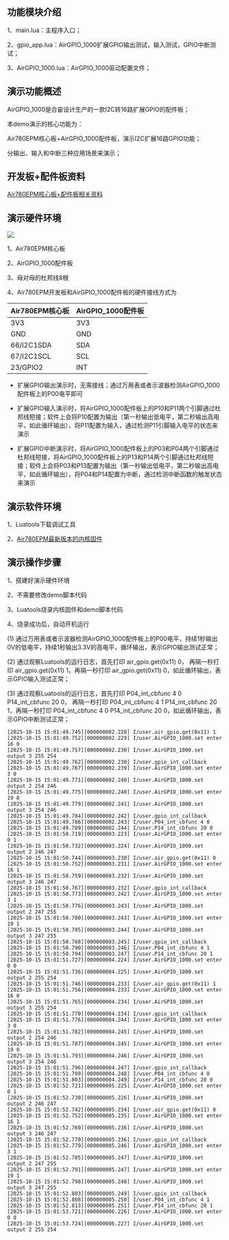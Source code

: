 ## 功能模块介绍

1、main.lua：主程序入口；

2、gpio_app.lua：AirGPIO_1000扩展GPIO输出测试，输入测试，GPIO中断测试；

3、AirGPIO_1000.lua：AirGPIO_1000驱动配置文件；

## 演示功能概述

AirGPIO_1000是合宙设计生产的一款I2C转16路扩展GPIO的配件板；

本demo演示的核心功能为：

Air780EPM核心板+AirGPIO_1000配件板，演示I2C扩展16路GPIO功能；

分输出、输入和中断三种应用场景来演示；


## 开发板+配件板资料

[Air780EPM核心板+配件板相关资料](https://docs.openluat.com/air780epm/product/shouce/)


## 演示硬件环境

![](https://docs.openluat.com/accessory/AirGPIO_1000/image/connect_Air780EPM.png)

1、Air780EPM核心板

2、AirGPIO_1000配件板

3、母对母的杜邦线8根

4、Air780EPM开发板和AirGPIO_1000配件板的硬件接线方式为

| Air780EPM核心板 | AirGPIO_1000配件板 |
| ------------ | ------------------ |
|     3V3     |         3V3        |
|     GND     |         GND        |
|    66/I2C1SDA    |         SDA        |
| 67/I2C1SCL |         SCL        |
|   23/GPIO2   |         INT        |

- 扩展GPIO输出演示时，无需接线；通过万用表或者示波器检测AirGPIO_1000配件板上的P00电平即可

- 扩展GPIO输入演示时，将AirGPIO_1000配件板上的P10和P11两个引脚通过杜邦线短接；软件上会将P10配置为输出（第一秒输出低电平，第二秒输出高电平，如此循环输出），将P11配置为输入，通过检测P11引脚输入电平的状态来演示

- 扩展GPIO中断演示时，将AirGPIO_1000配件板上的P03和P04两个引脚通过杜邦线短接，将AirGPIO_1000配件板上的P13和P14两个引脚通过杜邦线短接；软件上会将P03和P13配置为输出（第一秒输出低电平，第二秒输出高电平，如此循环输出），将P04和P14配置为中断，通过检测中断函数的触发状态来演示


## 演示软件环境

1、Luatools下载调试工具

2、[Air780EPM最新版本的内核固件](https://docs.openluat.com/air780epm/luatos/firmware/version/)


## 演示操作步骤

1、搭建好演示硬件环境

2、不需要修改demo脚本代码

3、Luatools烧录内核固件和demo脚本代码

4、烧录成功后，自动开机运行

   (1) 通过万用表或者示波器检测AirGPIO_1000配件板上的P00电平，持续1秒输出0V的低电平，持续1秒输出3.3V的高电平，循环输出，表示GPIO输出测试正常；

   (2) 通过观察Luatools的运行日志，首先打印 air_gpio.get(0x11) 0， 再隔一秒打印 air_gpio.get(0x11) 1，再隔一秒打印 air_gpio.get(0x11) 0，如此循环输出，表示GPIO输入测试正常；

   (3) 通过观察Luatools的运行日志，首先打印 P04_int_cbfunc 4 0      P14_int_cbfunc 20 0， 再隔一秒打印  P04_int_cbfunc 4 1      P14_int_cbfunc 20 1，再隔一秒打印 P04_int_cbfunc 4 0      P14_int_cbfunc 20 0，如此循环输出，表示GPIO中断测试正常；

```
[2025-10-15 15:01:49.745][000000002.228] I/user.air_gpio.get(0x11) 1
[2025-10-15 15:01:49.752][000000002.229] I/user.AirGPIO_1000.set enter 16 0
[2025-10-15 15:01:49.757][000000002.230] I/user.AirGPIO_1000.set output 3 255 254
[2025-10-15 15:01:49.762][000000002.230] I/user.gpio_int_callback
[2025-10-15 15:01:49.767][000000002.239] I/user.AirGPIO_1000.set enter 3 0
[2025-10-15 15:01:49.771][000000002.240] I/user.AirGPIO_1000.set output 2 254 246
[2025-10-15 15:01:49.775][000000002.240] I/user.AirGPIO_1000.set enter 19 0
[2025-10-15 15:01:49.779][000000002.241] I/user.AirGPIO_1000.set output 3 254 246
[2025-10-15 15:01:49.784][000000002.242] I/user.gpio_int_callback
[2025-10-15 15:01:49.786][000000002.243] I/user.P04_int_cbfunc 4 0
[2025-10-15 15:01:49.789][000000002.244] I/user.P14_int_cbfunc 20 0
[2025-10-15 15:01:50.719][000000003.223] I/user.AirGPIO_1000.set enter 0 1
[2025-10-15 15:01:50.732][000000003.224] I/user.AirGPIO_1000.set output 2 246 247
[2025-10-15 15:01:50.744][000000003.230] I/user.air_gpio.get(0x11) 0
[2025-10-15 15:01:50.752][000000003.231] I/user.AirGPIO_1000.set enter 16 1
[2025-10-15 15:01:50.759][000000003.232] I/user.AirGPIO_1000.set output 3 246 247
[2025-10-15 15:01:50.767][000000003.232] I/user.gpio_int_callback
[2025-10-15 15:01:50.773][000000003.242] I/user.AirGPIO_1000.set enter 3 1
[2025-10-15 15:01:50.776][000000003.243] I/user.AirGPIO_1000.set output 2 247 255
[2025-10-15 15:01:50.780][000000003.243] I/user.AirGPIO_1000.set enter 19 1
[2025-10-15 15:01:50.785][000000003.244] I/user.AirGPIO_1000.set output 3 247 255
[2025-10-15 15:01:50.788][000000003.245] I/user.gpio_int_callback
[2025-10-15 15:01:50.790][000000003.246] I/user.P04_int_cbfunc 4 1
[2025-10-15 15:01:50.794][000000003.247] I/user.P14_int_cbfunc 20 1
[2025-10-15 15:01:51.727][000000004.224] I/user.AirGPIO_1000.set enter 0 0
[2025-10-15 15:01:51.736][000000004.225] I/user.AirGPIO_1000.set output 2 255 254
[2025-10-15 15:01:51.746][000000004.233] I/user.air_gpio.get(0x11) 1
[2025-10-15 15:01:51.756][000000004.233] I/user.AirGPIO_1000.set enter 16 0
[2025-10-15 15:01:51.765][000000004.234] I/user.AirGPIO_1000.set output 3 255 254
[2025-10-15 15:01:51.770][000000004.234] I/user.gpio_int_callback
[2025-10-15 15:01:51.776][000000004.244] I/user.AirGPIO_1000.set enter 3 0
[2025-10-15 15:01:51.782][000000004.245] I/user.AirGPIO_1000.set output 2 254 246
[2025-10-15 15:01:51.787][000000004.245] I/user.AirGPIO_1000.set enter 19 0
[2025-10-15 15:01:51.793][000000004.246] I/user.AirGPIO_1000.set output 3 254 246
[2025-10-15 15:01:51.796][000000004.247] I/user.gpio_int_callback
[2025-10-15 15:01:51.799][000000004.248] I/user.P04_int_cbfunc 4 0
[2025-10-15 15:01:51.803][000000004.249] I/user.P14_int_cbfunc 20 0
[2025-10-15 15:01:52.721][000000005.225] I/user.AirGPIO_1000.set enter 0 1
[2025-10-15 15:01:52.730][000000005.226] I/user.AirGPIO_1000.set output 2 246 247
[2025-10-15 15:01:52.742][000000005.234] I/user.air_gpio.get(0x11) 0
[2025-10-15 15:01:52.752][000000005.235] I/user.AirGPIO_1000.set enter 16 1
[2025-10-15 15:01:52.760][000000005.236] I/user.AirGPIO_1000.set output 3 246 247
[2025-10-15 15:01:52.770][000000005.236] I/user.gpio_int_callback
[2025-10-15 15:01:52.779][000000005.246] I/user.AirGPIO_1000.set enter 3 1
[2025-10-15 15:01:52.785][000000005.247] I/user.AirGPIO_1000.set output 2 247 255
[2025-10-15 15:01:52.791][000000005.247] I/user.AirGPIO_1000.set enter 19 1
[2025-10-15 15:01:52.798][000000005.248] I/user.AirGPIO_1000.set output 3 247 255
[2025-10-15 15:01:52.803][000000005.249] I/user.gpio_int_callback
[2025-10-15 15:01:52.808][000000005.250] I/user.P04_int_cbfunc 4 1
[2025-10-15 15:01:52.813][000000005.251] I/user.P14_int_cbfunc 20 1
[2025-10-15 15:01:53.721][000000006.226] I/user.AirGPIO_1000.set enter 0 0
[2025-10-15 15:01:53.724][000000006.227] I/user.AirGPIO_1000.set output 2 255 254
```

